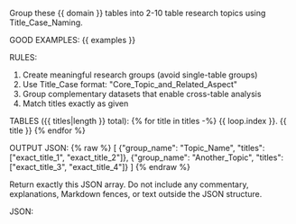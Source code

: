 Group these {{ domain }} tables into 2-10 table research topics using Title_Case_Naming.

GOOD EXAMPLES: {{ examples }}

RULES:
1. Create meaningful research groups (avoid single-table groups)
2. Use Title_Case format: "Core_Topic_and_Related_Aspect"
3. Group complementary datasets that enable cross-table analysis
4. Match titles exactly as given

TABLES ({{ titles|length }} total):
{% for title in titles -%}
{{ loop.index }}. {{ title }}
{% endfor %}

OUTPUT JSON:
{% raw %}
[
  {"group_name": "Topic_Name", "titles": ["exact_title_1", "exact_title_2"]},
  {"group_name": "Another_Topic", "titles": ["exact_title_3", "exact_title_4"]}
]
{% endraw %}

Return exactly this JSON array. Do not include any commentary, explanations, Markdown fences, or text outside the JSON structure.

JSON:
